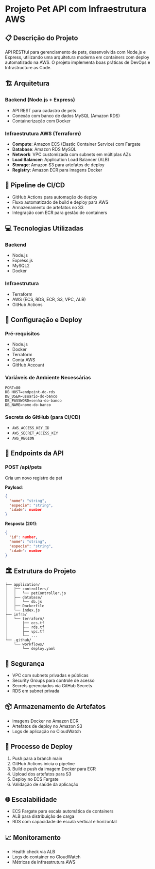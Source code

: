 # Projeto Pet API com Infraestrutura AWS

## 📋 Descrição do Projeto
API RESTful para gerenciamento de pets, desenvolvida com Node.js e Express, utilizando uma arquitetura moderna em containers com deploy automatizado na AWS. O projeto implementa boas práticas de DevOps e Infrastructure as Code.

## 🏗️ Arquitetura

### Backend (Node.js + Express)
- API REST para cadastro de pets
- Conexão com banco de dados MySQL (Amazon RDS)
- Containerização com Docker

### Infraestrutura AWS (Terraform)
- **Compute**: Amazon ECS (Elastic Container Service) com Fargate
- **Database**: Amazon RDS MySQL
- **Network**: VPC customizada com subnets em múltiplas AZs
- **Load Balancer**: Application Load Balancer (ALB)
- **Storage**: Amazon S3 para artefatos de deploy
- **Registry**: Amazon ECR para imagens Docker

## 🚀 Pipeline de CI/CD
- GitHub Actions para automação do deploy
- Fluxo automatizado de build e deploy para AWS
- Armazenamento de artefatos no S3
- Integração com ECR para gestão de containers

## 💻 Tecnologias Utilizadas

### Backend
- Node.js
- Express.js
- MySQL2
- Docker

### Infraestrutura
- Terraform
- AWS (ECS, RDS, ECR, S3, VPC, ALB)
- GitHub Actions

## 🔧 Configuração e Deploy

### Pré-requisitos
- Node.js
- Docker
- Terraform
- Conta AWS
- GitHub Account

### Variáveis de Ambiente Necessárias
```env
PORT=80
DB_HOST=endpoint-do-rds
DB_USER=usuario-do-banco
DB_PASSWORD=senha-do-banco
DB_NAME=nome-do-banco
```

### Secrets do GitHub (para CI/CD)
- `AWS_ACCESS_KEY_ID`
- `AWS_SECRET_ACCESS_KEY`
- `AWS_REGION`

## 📡 Endpoints da API

### POST /api/pets
Cria um novo registro de pet

**Payload**:
```json
{
  "nome": "string",
  "especie": "string",
  "idade": number
}
```

**Resposta (201)**:
```json
{
  "id": number,
  "nome": "string",
  "especie": "string",
  "idade": number
}
```

## 🏛️ Estrutura do Projeto
```
├── application/
│   ├── controllers/
│   │   └── petController.js
│   ├── database/
│   │   └── db.js
│   ├── Dockerfile
│   └── index.js
├── infra/
│   └── terraform/
│       ├── ecs.tf
│       ├── rds.tf
│       ├── vpc.tf
│       └── ...
└── .github/
    └── workflows/
        └── deploy.yaml
```

## 🔐 Segurança
- VPC com subnets privadas e públicas
- Security Groups para controle de acesso
- Secrets gerenciados via GitHub Secrets
- RDS em subnet privada

## 📦 Armazenamento de Artefatos
- Imagens Docker no Amazon ECR
- Artefatos de deploy no Amazon S3
- Logs de aplicação no CloudWatch

## 🔄 Processo de Deploy
1. Push para a branch main
2. GitHub Actions inicia o pipeline
3. Build e push da imagem Docker para ECR
4. Upload dos artefatos para S3
5. Deploy no ECS Fargate
6. Validação de saúde da aplicação

## 🌐 Escalabilidade
- ECS Fargate para escala automática de containers
- ALB para distribuição de carga
- RDS com capacidade de escala vertical e horizontal

## 📈 Monitoramento
- Health check via ALB
- Logs do container no CloudWatch
- Métricas de infraestrutura AWS
        